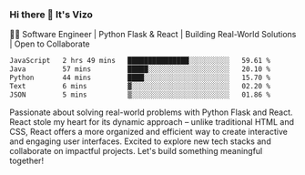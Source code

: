 ### Hi there 👋 It's Vizo

👨‍💻 Software Engineer | Python Flask & React | Building Real-World Solutions | Open to Collaborate

<!--START_SECTION:waka-->

```txt
JavaScript   2 hrs 49 mins   ███████████████░░░░░░░░░░   59.61 %
Java         57 mins         █████░░░░░░░░░░░░░░░░░░░░   20.10 %
Python       44 mins         ████░░░░░░░░░░░░░░░░░░░░░   15.70 %
Text         6 mins          ▓░░░░░░░░░░░░░░░░░░░░░░░░   02.20 %
JSON         5 mins          ▒░░░░░░░░░░░░░░░░░░░░░░░░   01.86 %
```

<!--END_SECTION:waka-->


Passionate about solving real-world problems with Python Flask and React. React stole my heart for its dynamic approach – unlike traditional HTML and CSS, React offers a more organized and efficient way to create interactive and engaging user interfaces. Excited to explore new tech stacks and collaborate on impactful projects. Let's build something meaningful together!
